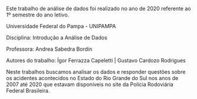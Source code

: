 Este trabalho de análise de dados foi realizado no ano de 2020 referente ao 1º semestre do ano letivo.

Universidade Federal do Pampa - UNIPAMPA

Disciplina: Introdução a Análise de Dados

Professora: Andrea Sabedra Bordin

Autores do trabalho: Ígor Ferrazza Capeletti | Gustavo Cardozo Rodrigues

Neste trabalhos buscamos analisar os dados e responder questões sobre os acidentes acontecidos no Estado do Rio Grande do Sul nos anos de 2007 até 2020 que estavam disponíveis no site da Polícia Rodoviária Federal Brasileira.
